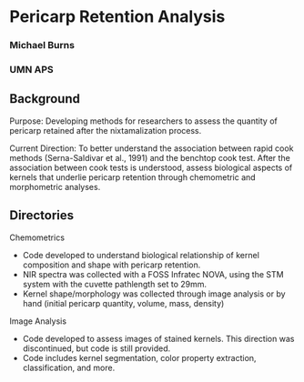 # Pericarp Retention Analysis
### Michael Burns
### UMN APS

## Background
Purpose: Developing methods for researchers to assess the quantity of pericarp retained after the nixtamalization process.

Current Direction: To better understand the association between rapid cook methods (Serna-Saldivar et al., 1991) and the benchtop cook test. After the association between cook tests is understood, assess biological aspects of kernels that underlie pericarp retention through chemometric and morphometric analyses.

## Directories
Chemometrics
- Code developed to understand biological relationship of kernel composition and shape with pericarp retention.
- NIR spectra was collected with a FOSS Infratec NOVA, using the STM system with the cuvette pathlength set to 29mm.
- Kernel shape/morphology was collected through image analysis or by hand (initial pericarp quantity, volume, mass, density)

Image Analysis
 - Code developed to assess images of stained kernels. This direction was discontinued, but code is still provided.
 - Code includes kernel segmentation, color property extraction, classification, and more.



